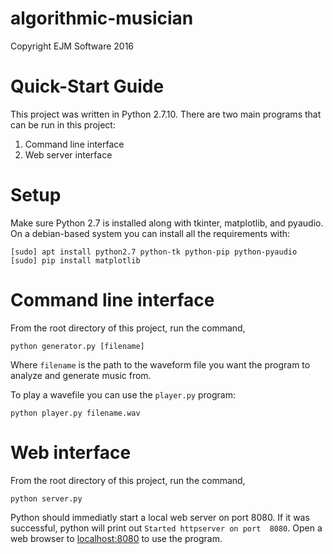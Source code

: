 algorithmic-musician
=====

Copyright EJM Software 2016

# Quick-Start Guide

This project was written in Python 2.7.10. There are two main programs that can
be run in this project:

1. Command line interface
2. Web server interface

# Setup

Make sure Python 2.7 is installed along with tkinter, matplotlib, and pyaudio.
On a debian-based system you can install all the requirements with:

    [sudo] apt install python2.7 python-tk python-pip python-pyaudio
    [sudo] pip install matplotlib

# Command line interface

From the root directory of this project, run the command,

    python generator.py [filename]

Where `filename` is the path to the waveform file you want the program to
analyze and generate music from.

To play a wavefile you can use the `player.py` program:

    python player.py filename.wav

# Web interface

From the root directory of this project, run the command,

    python server.py

Python should immediatly start a local web server on port 8080. If it was
successful, python will print out `Started httpserver on port  8080`. Open a
web browser to [localhost:8080](http://localhost:8080/) to use the program.
